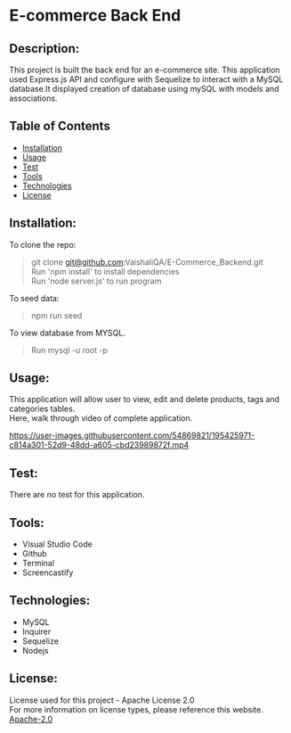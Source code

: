 # E-commerce Back End
## Description:
This project is built the back end for an e-commerce site. This application used Express.js API and configure with Sequelize to interact with a MySQL database.It displayed creation of database using mySQL with models and associations. 

  ## Table of Contents 
  - [Installation](#installation)
  - [Usage](#usage)
  - [Test](#test)
  - [Tools](#tools)
  - [Technologies](#technologies)
  - [License](#license)
    
  ## Installation:
  To clone the repo: <br>
  >    git clone git@github.com:VaishaliQA/E-Commerce_Backend.git <br>
  >    Run 'npm install' to install dependencies <br>
  >    Run 'node server.js' to run program <br>
  
  To seed data: <br>
  >    npm run seed <br>
  
  To view database from MYSQL. <br>
  >    Run mysql -u root -p <br>

  ## Usage:
  This application will allow user to view, edit and delete products, tags and categories tables. <br>
  Here, walk through video of complete application. <br>
  






https://user-images.githubusercontent.com/54869821/195425971-c814a301-52d9-48dd-a605-cbd23989872f.mp4




  ## Test:
  There are no test for this application.
  
  ## Tools:
  - Visual Studio Code
  - Github
  - Terminal
  - Screencastify 
  
  ## Technologies:
  - MySQL
  - Inquirer
  - Sequelize
  - Nodejs
 
  ## License:
  License used for this project - Apache License 2.0 <br>
  For more information on license types, please reference this website. <br>
  <a href="LICENSE"> Apache-2.0 </a>
